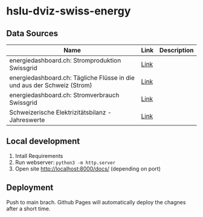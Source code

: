 # hslu-dviz-swiss-energy

## Data Sources

| Name | Link | Description |
| --- | --- | --- |
|energiedashboard.ch: Stromproduktion Swissgrid | [Link](https://opendata.swiss/de/dataset/energiedashboard-ch-stromproduktion-swissgrid) | |
| energiedashboard.ch: Tägliche Flüsse in die und aus der Schweiz (Strom) | [Link](https://opendata.swiss/de/dataset/energiedashboard-ch-tagliche-flusse-in-die-und-aus-der-schweiz-strom) | |
| energiedashboard.ch: Stromverbrauch Swissgrid | [Link](https://opendata.swiss/de/dataset/energiedashboard-ch-stromverbrauch-swissgrid) | |
| Schweizerische Elektrizitätsbilanz - Jahreswerte | [Link](https://opendata.swiss/de/dataset/schweizerische-elektrizitatsbilanz-jahreswerte) |

## Local development

1. Intall Requirements
2. Run webserver: `python3 -m http.server`
3. Open site [http://localhost:8000/docs/](http://localhost:8000/docs/) (depending on port)

## Deployment
Push to main brach. Github Pages will automatically deploy the chagnes after a short time.
